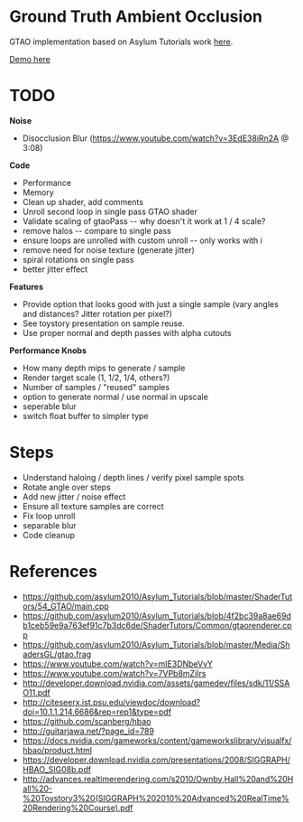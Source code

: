 # Ground Truth Ambient Occlusion

GTAO implementation based on Asylum Tutorials work [here](https://github.com/asylum2010/Asylum_Tutorials/blob/master/ShaderTutors/54_GTAO/).

[Demo here](https://gkjohnson.github.io/threejs-sandbox/gtaoPass/)

# TODO

**Noise**
- Disocclusion Blur (https://www.youtube.com/watch?v=3EdE38iRn2A @ 3:08)

**Code**
- Performance
- Memory
- Clean up shader, add comments
- Unroll second loop in single pass GTAO shader
- Validate scaling of gtaoPass -- why doesn't it work at 1 / 4 scale?
- remove halos -- compare to single pass
- ensure loops are unrolled with custom unroll -- only works with i
- remove need for noise texture (generate jitter)
- spiral rotations on single pass
- better jitter effect

**Features**
- Provide option that looks good with just a single sample (vary angles and distances? Jitter rotation per pixel?)
- See toystory presentation on sample reuse.
- Use proper normal and depth passes with alpha cutouts

**Performance Knobs**
- How many depth mips to generate / sample
- Render target scale (1, 1/2, 1/4, others?)
- Number of samples / "reused" samples
- option to generate normal / use normal in upscale
- seperable blur
- switch float buffer to simpler type

# Steps
- Understand haloing / depth lines / verify pixel sample spots
- Rotate angle over steps
- Add new jitter / noise effect
- Ensure all texture samples are correct
- Fix loop unroll
- separable blur
- Code cleanup

# References

- https://github.com/asylum2010/Asylum_Tutorials/blob/master/ShaderTutors/54_GTAO/main.cpp
- https://github.com/asylum2010/Asylum_Tutorials/blob/4f2bc39a8ae69db1ceb59e9a763ef91c7b3dc6de/ShaderTutors/Common/gtaorenderer.cpp
- https://github.com/asylum2010/Asylum_Tutorials/blob/master/Media/ShadersGL/gtao.frag
- https://www.youtube.com/watch?v=mIE3DNbeVvY
- https://www.youtube.com/watch?v=7VPb8mZiIrs
- http://developer.download.nvidia.com/assets/gamedev/files/sdk/11/SSAO11.pdf
- http://citeseerx.ist.psu.edu/viewdoc/download?doi=10.1.1.214.6686&rep=rep1&type=pdf
- https://github.com/scanberg/hbao
- http://guitarjawa.net/?page_id=789
- https://docs.nvidia.com/gameworks/content/gameworkslibrary/visualfx/hbao/product.html
- https://developer.download.nvidia.com/presentations/2008/SIGGRAPH/HBAO_SIG08b.pdf
- http://advances.realtimerendering.com/s2010/Ownby,Hall%20and%20Hall%20-%20Toystory3%20(SIGGRAPH%202010%20Advanced%20RealTime%20Rendering%20Course).pdf

